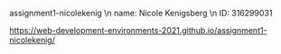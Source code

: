 assignment1-nicolekenig \n
name: Nicole Kenigsberg \n
ID: 316299031

https://web-development-environments-2021.github.io/assignment1-nicolekenig/

